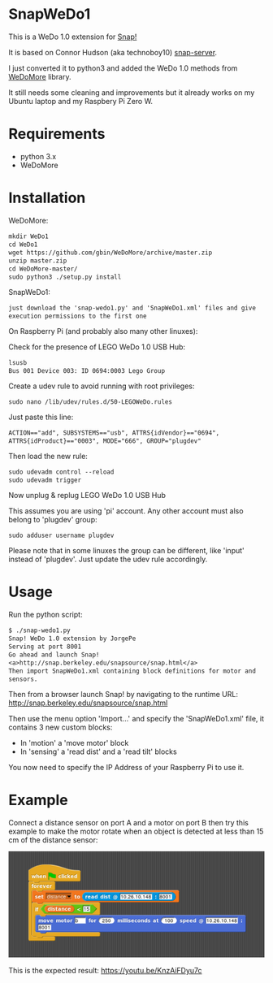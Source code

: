 # SnapWeDo1
This is a WeDo 1.0 extension for [Snap!](http://snap.berkeley.edu/)

It is based on Connor Hudson (aka technoboy10) [snap-server](https://github.com/technoboy10/snap-server).

I just converted it to python3 and added the WeDo 1.0 methods from [WeDoMore](https://github.com/itdaniher/WeDoMore) library.

It still needs some cleaning and improvements but it already works on my Ubuntu laptop and my Raspbery Pi Zero W.


# Requirements

- python 3.x
- WeDoMore

# Installation

WeDoMore:

    mkdir WeDo1  
    cd WeDo1  
    wget https://github.com/gbin/WeDoMore/archive/master.zip  
    unzip master.zip  
    cd WeDoMore-master/  
    sudo python3 ./setup.py install  

SnapWeDo1:

    just download the 'snap-wedo1.py' and 'SnapWeDo1.xml' files and give execution permissions to the first one
    

On Raspberry Pi (and probably also many other linuxes):

Check for the presence of LEGO WeDo 1.0 USB Hub:
```
lsusb
Bus 001 Device 003: ID 0694:0003 Lego Group
```

Create a udev rule to avoid running with root privileges:

```
sudo nano /lib/udev/rules.d/50-LEGOWeDo.rules
```

Just paste this line:
```
ACTION=="add", SUBSYSTEMS=="usb", ATTRS{idVendor}=="0694", ATTRS{idProduct}=="0003", MODE="666", GROUP="plugdev"
```

Then load the new rule:
```
sudo udevadm control --reload
sudo udevadm trigger
```

Now unplug & replug LEGO WeDo 1.0 USB Hub

This assumes you are using 'pi' account. Any other account must also belong to 'plugdev' group:

```
sudo adduser username plugdev
```

Please note that in some linuxes the group can be different, like 'input' instead of 'plugdev'. Just update the udev rule accordingly.


# Usage

Run the python script:
```
$ ./snap-wedo1.py 
Snap! WeDo 1.0 extension by JorgePe
Serving at port 8001
Go ahead and launch Snap!
<a>http://snap.berkeley.edu/snapsource/snap.html</a>
Then import SnapWeDo1.xml containing block definitions for motor and sensors.

```

Then from a browser launch Snap! by navigating to the runtime URL:
http://snap.berkeley.edu/snapsource/snap.html

Then use the menu option 'Import...' and specify the 'SnapWeDo1.xml' file, it contains 3 new custom blocks:
- In 'motion' a 'move motor' block
- In 'sensing' a 'read dist' and a 'read tilt' blocks

You now need to specify the IP Address of your Raspberry Pi to use it.

# Example

Connect a distance sensor on port A and a motor on port B then try this example to make the motor rotate when an object is detected at less than 15 cm of the distance sensor:

![](https://github.com/JorgePe/SnapWeDo1/blob/master/images/example01.png)

This is the expected result:
https://youtu.be/KnzAiFDyu7c

